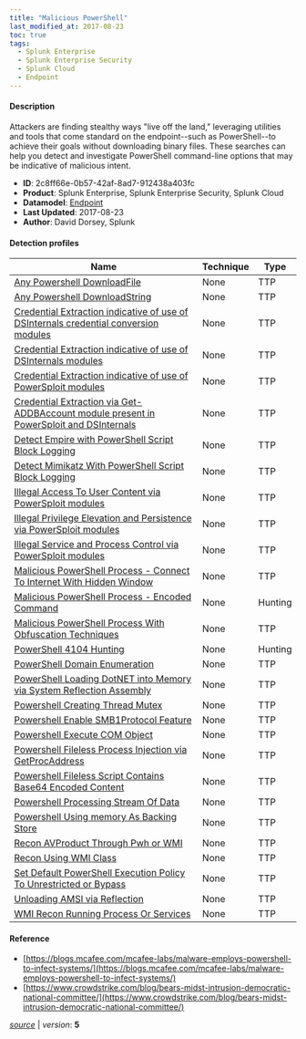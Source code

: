 ```yaml
---
title: "Malicious PowerShell"
last_modified_at: 2017-08-23
toc: true
tags:
  - Splunk Enterprise
  - Splunk Enterprise Security
  - Splunk Cloud
  - Endpoint
---
```


#### Description

Attackers are finding stealthy ways "live off the land," leveraging utilities and tools that come standard on the endpoint--such as PowerShell--to achieve their goals without downloading binary files. These searches can help you detect and investigate PowerShell command-line options that may be indicative of malicious intent.

- **ID**: 2c8ff66e-0b57-42af-8ad7-912438a403fc
- **Product**: Splunk Enterprise, Splunk Enterprise Security, Splunk Cloud
- **Datamodel**: [Endpoint](https://docs.splunk.com/Documentation/CIM/latest/User/Endpoint)
- **Last Updated**: 2017-08-23
- **Author**: David Dorsey, Splunk

#### Detection profiles

| Name        | Technique   | Type         |
| ----------- | ----------- |--------------|
| [Any Powershell DownloadFile](/endpoint/any_powershell_downloadfile/) | None | TTP |
| [Any Powershell DownloadString](/endpoint/any_powershell_downloadstring/) | None | TTP |
| [Credential Extraction indicative of use of DSInternals credential conversion modules](/endpoint/credential_extraction_indicative_of_use_of_dsinternals_credential_conversion_modules/) | None | TTP |
| [Credential Extraction indicative of use of DSInternals modules](/endpoint/credential_extraction_indicative_of_use_of_dsinternals_modules/) | None | TTP |
| [Credential Extraction indicative of use of PowerSploit modules](/endpoint/credential_extraction_indicative_of_use_of_powersploit_modules/) | None | TTP |
| [Credential Extraction via Get-ADDBAccount module present in PowerSploit and DSInternals](/endpoint/credential_extraction_via_get-addbaccount_module_present_in_powersploit_and_dsinternals/) | None | TTP |
| [Detect Empire with PowerShell Script Block Logging](/endpoint/detect_empire_with_powershell_script_block_logging/) | None | TTP |
| [Detect Mimikatz With PowerShell Script Block Logging](/endpoint/detect_mimikatz_with_powershell_script_block_logging/) | None | TTP |
| [Illegal Access To User Content via PowerSploit modules](/endpoint/illegal_access_to_user_content_via_powersploit_modules/) | None | TTP |
| [Illegal Privilege Elevation and Persistence via PowerSploit modules](/endpoint/illegal_privilege_elevation_and_persistence_via_powersploit_modules/) | None | TTP |
| [Illegal Service and Process Control via PowerSploit modules](/endpoint/illegal_service_and_process_control_via_powersploit_modules/) | None | TTP |
| [Malicious PowerShell Process - Connect To Internet With Hidden Window](/endpoint/malicious_powershell_process_-_connect_to_internet_with_hidden_window/) | None | TTP |
| [Malicious PowerShell Process - Encoded Command](/endpoint/malicious_powershell_process_-_encoded_command/) | None | Hunting |
| [Malicious PowerShell Process With Obfuscation Techniques](/endpoint/malicious_powershell_process_with_obfuscation_techniques/) | None | TTP |
| [PowerShell 4104 Hunting](/endpoint/powershell_4104_hunting/) | None | Hunting |
| [PowerShell Domain Enumeration](/endpoint/powershell_domain_enumeration/) | None | TTP |
| [PowerShell Loading DotNET into Memory via System Reflection Assembly](/endpoint/powershell_loading_dotnet_into_memory_via_system_reflection_assembly/) | None | TTP |
| [Powershell Creating Thread Mutex](/endpoint/powershell_creating_thread_mutex/) | None | TTP |
| [Powershell Enable SMB1Protocol Feature](/endpoint/powershell_enable_smb1protocol_feature/) | None | TTP |
| [Powershell Execute COM Object](/endpoint/powershell_execute_com_object/) | None | TTP |
| [Powershell Fileless Process Injection via GetProcAddress](/endpoint/powershell_fileless_process_injection_via_getprocaddress/) | None | TTP |
| [Powershell Fileless Script Contains Base64 Encoded Content](/endpoint/powershell_fileless_script_contains_base64_encoded_content/) | None | TTP |
| [Powershell Processing Stream Of Data](/endpoint/powershell_processing_stream_of_data/) | None | TTP |
| [Powershell Using memory As Backing Store](/endpoint/powershell_using_memory_as_backing_store/) | None | TTP |
| [Recon AVProduct Through Pwh or WMI](/endpoint/recon_avproduct_through_pwh_or_wmi/) | None | TTP |
| [Recon Using WMI Class](/endpoint/recon_using_wmi_class/) | None | TTP |
| [Set Default PowerShell Execution Policy To Unrestricted or Bypass](/endpoint/set_default_powershell_execution_policy_to_unrestricted_or_bypass/) | None | TTP |
| [Unloading AMSI via Reflection](/endpoint/unloading_amsi_via_reflection/) | None | TTP |
| [WMI Recon Running Process Or Services](/endpoint/wmi_recon_running_process_or_services/) | None | TTP |

#### Reference

* [https://blogs.mcafee.com/mcafee-labs/malware-employs-powershell-to-infect-systems/](https://blogs.mcafee.com/mcafee-labs/malware-employs-powershell-to-infect-systems/)
* [https://www.crowdstrike.com/blog/bears-midst-intrusion-democratic-national-committee/](https://www.crowdstrike.com/blog/bears-midst-intrusion-democratic-national-committee/)



[*source*](https://github.com/splunk/security_content/tree/develop/stories/malicious_powershell.yml) \| *version*: **5**